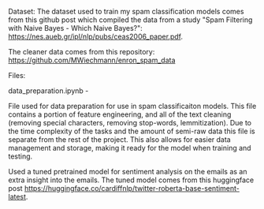 Dataset: 
  The dataset used to train my spam classification models comes from this github post which compiled the data from a study
"Spam Filtering with Naive Bayes - Which Naive Bayes?": https://nes.aueb.gr/ipl/nlp/pubs/ceas2006_paper.pdf. 

The cleaner data comes from this repository: https://github.com/MWiechmann/enron_spam_data

Files:

data_preparation.ipynb -

  File used for data preparation for use in spam classificaiton models. This file contains a portion of feature engineering, and all of the text cleaning (removing special characters, removing stop-words, lemmitization). Due to the time complexity of the tasks and the amount of semi-raw data this file is separate from the rest of the project. This also allows for easier data management and storage, making it ready for the model when training and testing. 

  Used a tuned pretrained model for sentiment analysis on the emails as an extra insight into the emails. The tuned model comes from this huggingface post https://huggingface.co/cardiffnlp/twitter-roberta-base-sentiment-latest.

